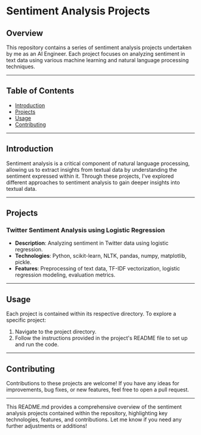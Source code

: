 # Sentiment Analysis Projects

## Overview

This repository contains a series of sentiment analysis projects undertaken by me as an AI Engineer. Each project focuses on analyzing sentiment in text data using various machine learning and natural language processing techniques.

---

## Table of Contents

- [Introduction](#introduction)
- [Projects](#projects)
- [Usage](#usage)
- [Contributing](#contributing)
  
---

## Introduction

Sentiment analysis is a critical component of natural language processing, allowing us to extract insights from textual data by understanding the sentiment expressed within it. Through these projects, I've explored different approaches to sentiment analysis to gain deeper insights into textual data.

---

## Projects

### Twitter Sentiment Analysis using Logistic Regression

- **Description**: Analyzing sentiment in Twitter data using logistic regression.
- **Technologies**: Python, scikit-learn, NLTK, pandas, numpy, matplotlib, pickle.
- **Features**: Preprocessing of text data, TF-IDF vectorization, logistic regression modeling, evaluation metrics.

---

## Usage

Each project is contained within its respective directory. To explore a specific project:

1. Navigate to the project directory.
2. Follow the instructions provided in the project's README file to set up and run the code.

---

## Contributing

Contributions to these projects are welcome! If you have any ideas for improvements, bug fixes, or new features, feel free to open a pull request.

---


This README.md provides a comprehensive overview of the sentiment analysis projects contained within the repository, highlighting key technologies, features, and contributions. Let me know if you need any further adjustments or additions!

